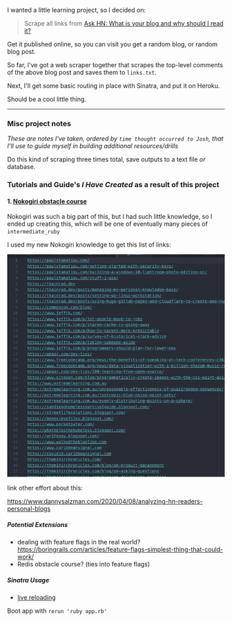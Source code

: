 I wanted a little learning project, so I decided on:

> Scrape all links from [Ask HN: What is your blog and why should I read it?](https://news.ycombinator.com/item?id=22800136)

Get it published online, so you can visit you get a random blog, or random blog post. 

So far, I've got a web scraper together that scrapes the top-level comments of the above blog post and saves them to `links.txt`.

Next, I'll get some basic routing in place with Sinatra, and put it on Heroku. 

Should be a cool little thing. 

-----------------------

### Misc project notes

_These are notes I've taken, ordered by `time thought occurred to Josh`, that I'll use to guide myself in building additional resources/drills_

Do this kind of scraping three times total, save outputs to a text file _or_ database. 

### Tutorials and Guide's _I Have Created_ as a result of this project

#### 1. [Nokogiri obstacle course](https://github.com/josh-works/intermediate_ruby_obstacle_course/tree/master/nokogiri_obstacle_course) 

Nokogiri was such a big part of this, but I had such little knowledge, so I ended up creating this, which will be one of eventually many pieces of `intermediate_ruby`

I used my new Nokogiri knowledge to get this list of links:

![links!](/images/links_01.jpg)


link other effort about this: 

https://www.dannysalzman.com/2020/04/08/analyzing-hn-readers-personal-blogs



##### Potential Extensions

- dealing with feature flags in the real world? https://boringrails.com/articles/feature-flags-simplest-thing-that-could-work/
- Redis obstacle course? (ties into feature flags)

##### Sinatra Usage

- [live reloading](https://stackoverflow.com/questions/1247125/how-to-get-sinatra-to-auto-reload-the-file-after-each-change) 

Boot app with `rerun 'ruby app.rb'`



